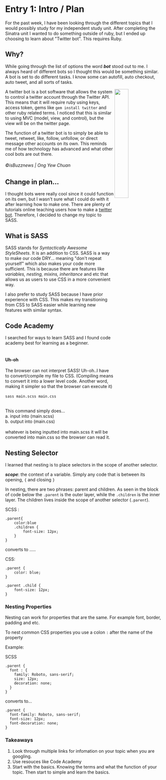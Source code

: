 # Entry 1: Intro / Plan 

For the past week, I have been looking through the different topics that I would possibly study for my independent study unit. After completing the Sinatra unit I wanted to do something outside of ruby, but I ended up choosing to learn about "Twitter bot". This requires Ruby. 

## Why? 
While going through the list of options the word **_bot_** stood out to me. I always heard of different bots so I thought this would be something similar. A bot is set to do different tasks. I know some can autofill, auto checkout, auto tweet, and all sorts of tasks. 

<img src = "https://3vowli249lp13hl4bz2ku62r-wpengine.netdna-ssl.com/wp-content/uploads/index51-1200x1200.png" align = "right" height = 30% width = 30%> 

 
A twitter bot is a bot software that allows the system to control a twitter account through the Twitter API. This means that it will require ruby using keys, access token, gems like `gem install twitter` and other ruby related terms. I noticed that this is similar to using MVC (model, view, and control), but the view will be on the twitter page. 


The function of a twitter bot is to simply be able to tweet, retweet, like, follow, unfollow, or direct message other accounts on its own. 
This reminds me of how technology has advanced and what other cool bots are out there. 

###### ©isBuzznews | Ong Yew Chuan 

## Change in plan...
I thought bots were really cool since it could function on its own, but I wasn't sure what I could do with it after learning how to make one. There are plenty of tutorials online teaching users how to make a [twitter bot](http://www.codebycodes.com/blog/2015/08/31/creating-a-simeple-twitter-bot-with-ruby). Therefore, I decided to change my topic to SASS.



## What is SASS 
SASS stands for _Syntactically Awesome StyleSheets_. It is an addition to CSS. SASS is a way to make our code DRY... meaning "don't repeat yourself" which also makes your code more sufficient. This is because there are features like _variables, nesting, mixins, inheritance_ and etc that allows us as users to use CSS in a more convenient way. 

I also prefer to study SASS because I have prior experience with CSS. This makes my transitioning from CSS to SASS easier while learning  new features with similar syntax. 

## Code Academy
I searched for ways to learn SASS and I found code academy best for learning as a beginner.  
<br>

#### Uh-oh
   The browser can not interpret SASS! Uh-oh..I have to convert/compile my file to CSS. (Compiling means to convert it into a lower level code. Another word, making it simpler so that the browser can execute it)  
    <br> 
  `sass main.scss main.css`   
    <br>
    
   This command simply does... <br> 
    a. input into (main.scss)  
    b. output into (main.css) <br> 
    <br>
whatever is being inputted into main.scss it will be converted into main.css so the browser can read it. 
## Nesting Selector

I learned that nesting is to place selectors in the scope of another selector. 

**_scope_**: the context of a variable. Simply any code that is between its opening,  `{` and closing `}`  



In nesting, there are two phrases: parent and children. As seen in the block of code below the `.parent` is the outer layer, while the `.children` is the inner layer. The children lives inside the scope of another selector (`.parent`). 

SCSS : 

```
.parent{  
    color:blue
    .children {
        font-size: 12px; 
    }
}

```
converts to ..... 

CSS: 

```
.parent {
    color: blue;
}

.parent .child {
    font-size: 12px; 
} 
```


### Nesting Properties

Nesting can work for properties that are the same. For example font, border, padding and etc.
 
To nest common CSS properties you use a colon `:` after the name of the property


Example:


SCSS 

``` 
.parent {
  font : {
    family: Roboto, sans-serif;
    size: 12px;
    decoration: none;
  }
}
```

converts to... 

```
.parent {
  font-family: Roboto, sans-serif;
  font-size: 12px;
  font-decoration: none;
}

```

### Takeaways
1. Look through multiple links for infomation on your topic when you are googling.
2. Use resouces like Code Academy 
3. Start with the basics. Knowing the terms and what the function of your topic. Then start to simple and learn the basics. 


